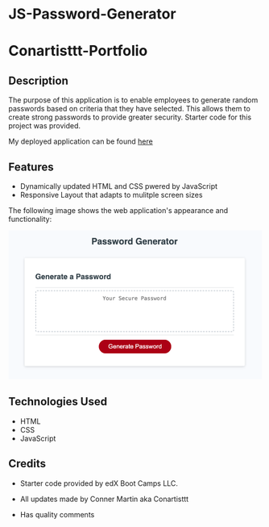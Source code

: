 # JS-Password-Generator

# Conartisttt-Portfolio

## Description

The purpose of this application is to enable employees to generate random passwords based on criteria that they have selected. This allows them to create strong passwords to provide greater security. Starter code for this project was provided.

My deployed application can be found [here](https://conartisttt.github.io/JS-Password-Generator/)

## Features
* Dynamically updated HTML and CSS pwered by JavaScript
* Responsive Layout that adapts to mulitple screen sizes


The following image shows the web application's appearance and functionality:

![The Password Generator application displays a red button to "Generate Password".](./assets/images/Screenshot%202023-10-23%20at%205.45.53%20PM.png)


## Technologies Used
* HTML
* CSS
* JavaScript

## Credits
* Starter code provided by edX Boot Camps LLC.
* All updates made by Conner Martin aka Conartisttt

* Has quality comments
